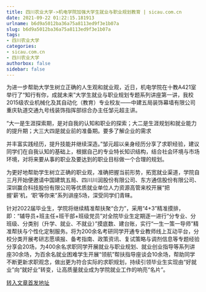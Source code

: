 ```yaml
---
title: 四川农业大学->机电学院加强大学生就业与职业规划教育 | sicau.com.cn
date: 2021-09-22 01:22:15.181913
urlname: b6d9a5012ba36a75a8113ed9f3e1b07a
slug: b6d9a5012ba36a75a8113ed9f3e1b07a
tags: 
- 四川农业大学
categories:
- sicau.com.cn
- 四川农业大学
authorbox: false
sidebar: false
---
```

为进一步帮助大学生树立正确的人生观和就业观，近日，机电学院在十教A421室举行了“知行有你，成就未来”大学生就业与职业规划专题系列讲座第一讲，我校2015级农业机械化及其自动化（教育）专业校友——中建五局装饰幕墙有限公司重庆轨道交通九号线装饰指挥部综合办主任邹元超主讲。

“大一是生涯探索期，是对自我的认知和职业的探索；大二是生涯规划和就业能力的提升期；大三大四是就业前的准备期。要多了解企业的需求
<!--more-->
并丰富实践经历，提升技能并继续深造。”邹元超以亲身经历分享了求职经验，建议同学们在自我认知的基础上，根据自己的专业特长知识结构，结合社会环境与市场环境，对将来要从事的职业及要达到的职业目标做一个合理的规划。

为更好地帮助学生树立正确的职业观，准确把握当前形势，拓宽就业渠道，学院自三月开始便邀请中国建筑五局、四川川润股份有限公司、东方通信股份有限公司、深圳赢合科技股份有限公司等优质就业单位人力资源高管来校开展“把握‘薪’机，‘职’等你来”系列讲座5场，深受同学们青睐。

针对2022届毕业生，学院将继续精准帮扶聚“合力”，采用“4+3”精准摸排，即：“辅导员+班主任+班干部+班级党员”对全院毕业生定期逐一进行“分专业、分班级、分类别（升学、就业、不就业）”摸底数、建台账，实行“一生一策一导师”精准帮扶与个性化定制服务。将为200余名考研同学开通专业教师线上互动平台，分校分类开展考研志愿填报、备考指南、政策资讯、复试策略与调剂信息等专题经验分享会20场，为400余名求职同学开展就业与职业规划、就业创业指导等系列讲座30余场，为百余名就业困难学生开展“领航”帮扶指导座谈会10余场，帮助同学不断更新求职观念，做出更为符合实际的求职规划，持续引领毕业生实现由“好就业”向“就好业”转变，让高质量就业成为学院就业工作的响亮“名片”。



[转入文章首发地址](https://news.sicau.edu.cn/info/1078/64644.htm)